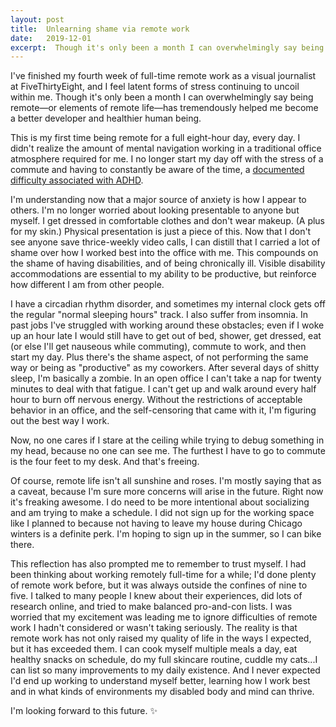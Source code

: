 ```yaml
---
layout: post
title:  Unlearning shame via remote work
date:   2019-12-01
excerpt:  Though it's only been a month I can overwhelmingly say being remote—or elements of remote life—has tremendously helped me become a better developer and healthier human being. 
---
```


I've finished my fourth week of full-time remote work as a visual journalist at FiveThirtyEight, and I feel latent forms of stress continuing to uncoil within me. Though it's only been a month I can overwhelmingly say being remote—or elements of remote life—has tremendously helped me become a better developer and healthier human being. 


 This is my first time being remote for a full eight-hour day, every day. I didn't realize the amount of mental navigation working in a traditional office atmosphere required for me. I no longer start my day off with the stress of a commute and having to constantly be aware of the time, a [documented difficulty associated with ADHD](https://www.additudemag.com/is-your-spouse-always-late-running-on-adhd-time/). 
 

 I'm understanding now that a major source of anxiety is how I appear to others. I'm no longer worried about looking presentable to anyone but myself. I get dressed in comfortable clothes and don't wear makeup. (A plus for my skin.) Physical presentation is just a piece of this. Now that I don't see anyone save thrice-weekly video calls, I can distill that I carried a lot of shame over how I worked best into the office with me. This compounds on the shame of having disabilities, and of being chronically ill. Visible disability accommodations are essential to my ability to be productive, but reinforce how different I am from other people.


I have a circadian rhythm disorder, and sometimes my internal clock gets off the regular "normal sleeping hours" track. I also suffer from insomnia. In past jobs I've struggled with working around these obstacles; even if I woke up an hour late I would still have to get out of bed, shower, get dressed, eat (or else I'll get nauseous while commuting), commute to work, and then start my day. Plus there's the shame aspect, of not performing the same way or being as "productive" as my coworkers. After several days of shitty sleep, I'm basically a zombie. In an open office I can't take a nap for twenty minutes to deal with that fatigue. I can't get up and walk around every half hour to burn off nervous energy. Without the restrictions of acceptable behavior in an office, and the self-censoring that came with it, I'm figuring out the best way I work. 


Now, no one cares if I stare at the ceiling while trying to debug something in my head, because no one can see me. The furthest I have to go to commute is the four feet to my desk. And that's freeing.


Of course, remote life isn't all sunshine and roses. I'm mostly saying that as a caveat, because I'm sure more concerns will arise in the future. Right now it's freaking awesome. I do need to be more intentional about socializing and am trying to make a schedule. I did not sign up for the working space like I planned to because not having to leave my house during Chicago winters is a definite perk. I'm hoping to sign up in the summer, so I can bike there.


This reflection has also prompted me to remember to trust myself. I had been thinking about working remotely full-time for a while; I'd done plenty of remote work before, but it was always outside the confines of nine to five. I talked to many people I knew about their experiences, did lots of research online, and tried to make balanced pro-and-con lists. I was worried that my excitement was leading me to ignore difficulties of remote work I hadn't considered or wasn't taking seriously. The reality is that remote work has not only raised my quality of life in the ways I expected, but it has exceeded them. I can cook myself multiple meals a day, eat healthy snacks on schedule, do my full skincare routine, cuddle my cats...I can list so many improvements to my daily existence. And I never expected I'd end up working to understand myself better, learning how I work best and in what kinds of environments my disabled body and mind can thrive.


I'm looking forward to this future. ✨